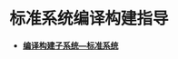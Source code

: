 # 标准系统编译构建指导<a name="ZH-CN_TOPIC_0000001157319427"></a>

-   **[编译构建子系统—标准系统](subsys-build-standard-large.md)**  


